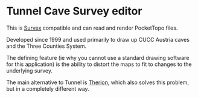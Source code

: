 # Tunnel Cave Survey editor

This is [Survex](http://survex.com) compatible and can read and render PocketTopo files.  

Developed since 1999 and used primarily to draw up CUCC Austria caves and the Three Counties System.  

The defining feature (ie why you cannot use a standard drawing software for this application) is the ability to distort the maps to fit to changes to the underlying survey.  

The main alternative to Tunnel is [Therion](http://therion.sk), which also solves this problem, but in a completely different way.  




